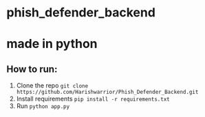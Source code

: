 # phish_defender_backend
# made in python
## How to run:
1. Clone the repo ``git clone https://github.com/Harishwarrior/Phish_Defender_Backend.git``
2. Install requirements ``pip install -r requirements.txt``
3. Run ``python app.py``
